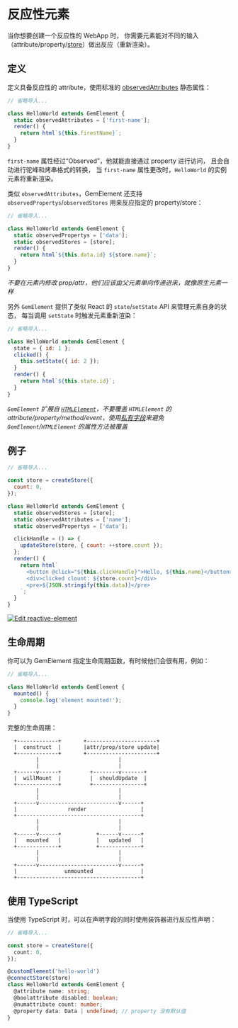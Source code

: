 # 反应性元素

当你想要创建一个反应性的 WebApp 时，
你需要元素能对不同的输入（attribute/property/[store](./003-global-state-management)）做出反应（重新渲染）。

## 定义

定义具备反应性的 attribute，使用标准的 [observedAttributes](https://developer.mozilla.org/en-US/docs/Web/Web_Components/Using_custom_elements#Using_the_lifecycle_callbacks) 静态属性：

```js
// 省略导入...

class HelloWorld extends GemElement {
  static observedAttributes = ['first-name'];
  render() {
    return html`${this.firestName}`;
  }
}
```

`first-name` 属性经过“Observed”，他就能直接通过 property 进行访问，
且会自动进行驼峰和烤串格式的转换，
当 `first-name` 属性更改时，`HelloWorld` 的实例元素将重新渲染。

类似 `observedAttributes`，GemElement 还支持 `observedPropertys`/`observedStores` 用来反应指定的 property/store：

```js
// 省略导入...

class HelloWorld extends GemElement {
  static observedPropertys = ['data'];
  static observedStores = [store];
  render() {
    return html`${this.data.id} ${store.name}`;
  }
}
```

_不要在元素内修改 prop/attr，他们应该由父元素单向传递进来，就像原生元素一样_

另外 `GemElement` 提供了类似 React 的 `state`/`setState` API 来管理元素自身的状态，
每当调用 `setState` 时触发元素重新渲染：

```js
// 省略导入...

class HelloWorld extends GemElement {
  state = { id: 1 };
  clicked() {
    this.setState({ id: 2 });
  }
  render() {
    return html`${this.state.id}`;
  }
}
```

_`GemElement` 扩展自 [`HTMLElement`](https://developer.mozilla.org/en-US/docs/Web/API/HTMLElement)，不要覆盖 `HTMLElement` 的 attribute/property/method/event，使用[私有字段](https://developer.mozilla.org/en-US/docs/Web/JavaScript/Reference/Classes/Private_class_fields)来避免 `GemElement`/`HTMLElement` 的属性方法被覆盖_

## 例子

```js
// 省略导入...

const store = createStore({
  count: 0,
});

class HelloWorld extends GemElement {
  static observedStores = [store];
  static observedAttributes = ['name'];
  static observedPropertys = ['data'];

  clickHandle = () => {
    updateStore(store, { count: ++store.count });
  };
  render() {
    return html`
      <button @click="${this.clickHandle}">Hello, ${this.name}</button>
      <div>clicked clount: ${store.count}</div>
      <pre>${JSON.stringify(this.data)}</pre>
    `;
  }
}
```

[![Edit reactive-element](https://codesandbox.io/static/img/play-codesandbox.svg)](https://codesandbox.io/s/reactive-element-chu75?fontsize=14&hidenavigation=1&theme=dark)

## 生命周期

你可以为 GemElement 指定生命周期函数，有时候他们会很有用，例如：

```js
// 省略导入...

class HelloWorld extends GemElement {
  mounted() {
    console.log('element mounted!');
  }
}
```

完整的生命周期：

```
  +-------------+       +----------------------+
  |  construct  |       |attr/prop/store update|
  +-------------+       +----------------------+
         |                         |
         |                         |
  +------v------+         +--------v-------+
  |  willMount  |         |  shouldUpdate  |
  +-------------+         +----------------+
         |                         |
         |                         |
  +------v-------------------------v------+
  |                render                 |
  +---------------------------------------+
         |                         |
         |                         |
  +------v------+           +------v------+
  |   mounted   |           |   updated   |
  +-------------+           +-------------+
         |                         |
         |                         |
  +------v-------------------------v------+
  |               unmounted               |
  +---------------------------------------+
```

## 使用 TypeScript

当使用 TypeScript 时，可以在声明字段的同时使用装饰器进行反应性声明：

```ts
// 省略导入...

const store = createStore({
  count: 0,
});

@customElement('hello-world')
@connectStore(store)
class HelloWorld extends GemElement {
  @attribute name: string;
  @boolattribute disabled: boolean;
  @numattribute count: number;
  @property data: Data | undefined; // property 没有默认值
}
```
